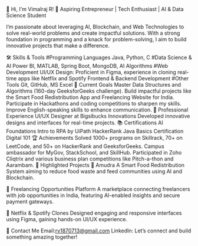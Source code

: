 👋 Hi, I'm Vimalraj R!
🚀 Aspiring Entrepreneur | Tech Enthusiast | AI & Data Science Student

I’m passionate about leveraging AI, Blockchain, and Web Technologies to solve real-world problems and create impactful solutions. With a strong foundation in programming and a knack for problem-solving, I aim to build innovative projects that make a difference.

🛠️ Skills & Tools
#Programming Languages
Java, Python, C
#Data Science & AI
Power BI, MATLAB, Spring Boot, MongoDB, AI Algorithms
#Web Development
UI/UX Design: Proficient in Figma, experience in cloning real-time apps like Netflix and Spotify
Frontend & Backend Development
#Other Tools
Git, GitHub, MS Excel
🎯 Current Goals
Master Data Structures and Algorithms (160-day GeeksforGeeks challenge).
Build impactful projects like the Smart Food Redistribution App and Freelancing Website for India.
Participate in Hackathons and coding competitions to sharpen my skills.
Improve English-speaking skills to enhance communication.
💼 Professional Experience
UI/UX Designer at Bigsibucks Innovations
Developed innovative designs and interfaces for real-time projects.
📚 Certifications
AI Foundations
Intro to RPA by UiPath
HackerRank Java Basics Certification
Digital 101
🏆 Achievements
Solved 1000+ programs on Skillrack, 70+ on LeetCode, and 50+ on HackerRank and GeeksforGeeks.
Campus ambassador for MyGov, StackSchool, and SkillHub.
Participated in Zoho Cliqtrix and various business plan competitions like Pitch-a-thon and Aarambam.
📂 Highlighted Projects
🌟 Amudra
A Smart Food Redistribution System aiming to reduce food waste and feed communities using AI and Blockchain.

🌟 Freelancing Opportunities Platform
A marketplace connecting freelancers with job opportunities in India, featuring AI-enabled insights and secure payment gateways.

🌟 Netflix & Spotify Clones
Designed engaging and responsive interfaces using Figma, gaining hands-on UI/UX experience.

📧 Contact Me
Email:rv1870713@gmail.com
LinkedIn: 
Let’s connect and build something amazing together!

